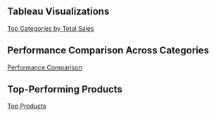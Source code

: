 ## Tableau Visualizations
[Top Categories by Total Sales]([images/top_categories_sales.png](https://github.com/tosin-e/tosin-e/blob/main/Review%20Scores%20across%20Categories.png))

## Performance Comparison Across Categories
[Performance Comparison](images/performance_comparison.png)

## Top-Performing Products
[Top Products](images/top_performing_products.png)

